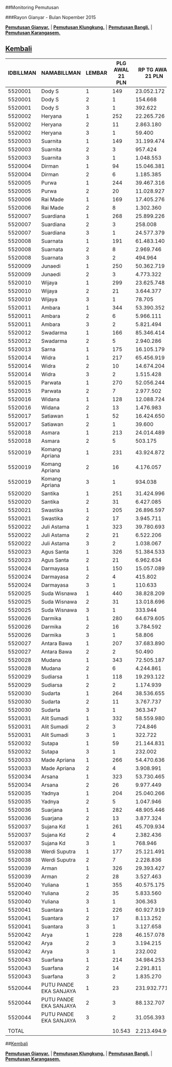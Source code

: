 ##Monitoring Pemutusan 

###Rayon Gianyar - Bulan Nopember 2015

**[Pemutusan Gianyar.](https://github.com/areabatur/3mm.3atur/blob/master/gianyar112015.markdown )** | 
**[Pemutusan Klungkung.](https://github.com/areabatur/3mm.3atur/blob/master/gianyar112015.markdown )** | 
**[Pemutusan Bangli.](https://github.com/areabatur/3mm.3atur/blob/master/gianyar112015.markdown )** | 
**[Pemutusan Karangasem.](https://github.com/areabatur/3mm.3atur/blob/master/gianyar112015.markdown )**

## [Kembali](http://areabatur.github.io/3mm.3atur/)


| IDBILLMAN |      NAMABILLMAN       | LEMBAR |  PLG AWAL 21 PLN  |  RP TG AWAL 21 PLN  |  RP BK AWAL 21 PLN  |  TARGET AKHIR PLN  |  % PENCAPAIAN  |  SISA RP TG 24 06:20  |  SISA RP BK 24 06:20  |  SISA PLG 24 06:20  |  BELUM  |  DATANGI  |  SEGEL  |
|-----------|------------------------|--------|-------------------|---------------------|---------------------|--------------------|----------------|-----------------------|-----------------------|---------------------|---------|-----------|---------|
| 5520001   | Dody S                 |      1 |  149              |  23.052.172         |  950.000            |  4.845.296,15      | -52,55%        |  14.066.040           |  626.000              |  98                 |  98     |           |         |
| 5520001   | Dody S                 |      2 |  1                |  154.668            |  15.000             |  32.509,40         | -26,61%        |  154.668              |  15.000               |  1                  |  -      |        1  |         |
| 5520001   | Dody S                 |      3 |  1                |  392.622            |  60.000             |  82.524,54         | -26,61%        |  392.622              |  60.000               |  1                  |  1      |           |         |
| 5520002   | Heryana                |      1 |  252              |  22.265.726         |  851.000            |  4.679.994,42      | -36,92%        |  17.357.615           |  663.000              |  195                |  195    |           |         |
| 5520002   | Heryana                |      2 |  11               |  2.863.180          |  111.000            |  601.806,85        | -29,29%        |  2.656.647            |  84.000               |  8                  |  8      |           |         |
| 5520002   | Heryana                |      3 |  1                |  59.400             |  18.000             |  12.485,18         | -26,61%        |  59.400               |  18.000               |  1                  |  1      |           |         |
| 5520003   | Suarnita               |      1 |  149              |  31.199.474         |  725.000            |  6.557.763,46      | -51,94%        |  19.183.905           |  437.000              |  100                |  100    |           |         |
| 5520003   | Suarnita               |      2 |  3                |  957.424            |  33.000             |  201.239,29        | -26,61%        |  957.424              |  33.000               |  3                  |  3      |           |         |
| 5520003   | Suarnita               |      3 |  1                |  1.048.553          |  60.000             |  220.393,54        | -26,61%        |  1.048.553            |  60.000               |  1                  |  1      |           |         |
| 5520004   | Dirman                 |      1 |  94               |  15.046.381         |  560.000            |  3.162.572,79      | -75,22%        |  7.366.773            |  234.000              |  50                 |  50     |           |         |
| 5520004   | Dirman                 |      2 |  6                |  1.185.385          |  66.000             |  249.154,02        | 211,96%        |  131.605              |  18.000               |  2                  |  2      |           |         |
| 5520005   | Purwa                  |      1 |  244              |  39.467.316         |  1.356.297          |  8.295.566,86      | -39,39%        |  29.358.191           |  985.114              |  167                |  148    |       18  |      1  |
| 5520005   | Purwa                  |      2 |  20               |  11.028.927         |  523.529            |  2.318.151,08      | -27,13%        |  10.862.361           |  508.529              |  19                 |  19     |           |         |
| 5520006   | Rai Made               |      1 |  169              |  17.405.276         |  866.000            |  3.658.384,85      | -60,35%        |  9.719.899            |  555.000              |  119                |  115    |        4  |         |
| 5520006   | Rai Made               |      2 |  8                |  1.302.360          |  84.000             |  273.740,79        | -27,49%        |  1.269.624            |  75.000               |  7                  |  2      |        5  |         |
| 5520007   | Suardiana              |      1 |  268              |  25.899.226         |  1.107.000          |  5.443.713,50      | -45,12%        |  17.508.420           |  742.000              |  181                |  172    |        9  |         |
| 5520007   | Suardiana              |      2 |  3                |  258.008            |  33.000             |  54.230,26         | -26,61%        |  258.008              |  33.000               |  3                  |  -      |        3  |         |
| 5520007   | Suardiana              |      3 |  1                |  24.577.379         |  1.185.965          |  5.165.876,77      | -26,61%        |  24.577.379           |  1.185.965            |  1                  |  1      |           |         |
| 5520008   | Suarnata               |      1 |  191              |  61.483.140         |  1.998.532          |  12.923.034,81     | -60,41%        |  34.314.529           |  1.221.000            |  138                |  132    |        6  |         |
| 5520008   | Suarnata               |      2 |  8                |  2.969.746          |  123.000            |  624.205,77        | -26,61%        |  2.969.746            |  123.000              |  8                  |  4      |        4  |         |
| 5520008   | Suarnata               |      3 |  2                |  494.964            |  48.000             |  104.035,63        | -26,61%        |  494.964              |  48.000               |  2                  |  2      |           |         |
| 5520009   | Junaedi                |      1 |  250              |  50.362.719         |  1.820.617          |  10.585.652,77     | -48,26%        |  32.518.258           |  1.166.617            |  165                |  165    |           |         |
| 5520009   | Junaedi                |      2 |  3                |  4.773.322          |  264.000            |  1.003.296,29      | -28,61%        |  4.509.542            |  234.000              |  2                  |  1      |        1  |         |
| 5520010   | Wijaya                 |      1 |  299              |  23.625.748         |  1.138.000          |  4.965.855,09      | -38,46%        |  17.878.488           |  883.000              |  235                |  235    |           |         |
| 5520010   | Wijaya                 |      2 |  21               |  3.644.377          |  222.000            |  766.005,30        | -29,14%        |  3.395.034            |  186.000              |  17                 |  17     |           |         |
| 5520010   | Wijaya                 |      3 |  1                |  78.705             |  18.000             |  16.542,87         | -26,61%        |  78.705               |  18.000               |  1                  |  1      |           |         |
| 5520011   | Ambara                 |      1 |  344              |  53.390.352         |  1.889.310          |  11.222.025,71     | -37,63%        |  41.046.445           |  1.544.310            |  244                |  242    |        2  |         |
| 5520011   | Ambara                 |      2 |  6                |  5.966.111          |  351.000            |  1.254.006,55      | -26,61%        |  5.966.111            |  351.000              |  6                  |  1      |        5  |         |
| 5520011   | Ambara                 |      3 |  2                |  5.821.494          |  476.454            |  1.223.609,75      | -26,61%        |  5.821.494            |  476.454              |  2                  |  1      |        1  |         |
| 5520012   | Swadarma               |      1 |  166              |  85.346.414         |  3.561.066          |  17.938.815,09     | -59,44%        |  48.116.688           |  2.132.833            |  103                |  99     |        4  |         |
| 5520012   | Swadarma               |      2 |  5                |  2.940.286          |  354.000            |  618.013,63        | -26,61%        |  2.940.286            |  354.000              |  5                  |  -      |        4  |      1  |
| 5520013   | Sarna                  |      1 |  175              |  16.105.179         |  713.000            |  3.385.119,71      | -130,34%       |  5.982.178            |  350.000              |  68                 |  68     |           |         |
| 5520014   | Widra                  |      1 |  217              |  65.456.919         |  1.860.571          |  13.758.276,55     | -40,87%        |  47.423.570           |  1.352.558            |  150                |  150    |           |         |
| 5520014   | Widra                  |      2 |  10               |  14.674.204         |  501.383            |  3.084.345,55      | -28,57%        |  13.881.501           |  486.383              |  9                  |  9      |           |         |
| 5520014   | Widra                  |      3 |  2                |  1.515.428          |  318.000            |  318.525,19        | -26,61%        |  1.515.428            |  318.000              |  2                  |  2      |           |         |
| 5520015   | Parwata                |      1 |  270              |  52.056.244         |  1.945.000          |  10.941.611,86     | -33,73%        |  43.377.464           |  1.519.000            |  217                |  217    |           |         |
| 5520015   | Parwata                |      2 |  7                |  2.977.502          |  96.000             |  625.835,99        | -26,61%        |  2.977.502            |  96.000               |  7                  |  7      |           |         |
| 5520016   | Widana                 |      1 |  128              |  12.088.724         |  516.000            |  2.540.907,98      | -30,75%        |  10.805.291           |  452.000              |  108                |  105    |        3  |         |
| 5520016   | Widana                 |      2 |  13               |  1.476.983          |  129.000            |  310.444,50        | -26,61%        |  1.476.983            |  129.000              |  13                 |  11     |        2  |         |
| 5520017   | Satiawan               |      1 |  52               |  16.424.650         |  686.182            |  3.452.268,76      | -92,27%        |  7.193.747            |  253.109              |  23                 |  23     |           |         |
| 5520017   | Satiawan               |      2 |  1                |  39.600             |  9.000              |  8.323,46          | -26,61%        |  39.600               |  9.000                |  1                  |  -      |           |      1  |
| 5520018   | Asmara                 |      1 |  213              |  24.014.489         |  953.000            |  5.047.563,89      | -53,81%        |  14.427.916           |  586.000              |  130                |  130    |           |         |
| 5520018   | Asmara                 |      2 |  5                |  503.175            |  45.000             |  105.761,48        | -32,94%        |  426.879              |  36.000               |  4                  |  4      |           |         |
| 5520019   | Komang Apriana         |      1 |  231              |  43.924.872         |  1.245.000          |  9.232.492,84      | -38,66%        |  33.115.789           |  929.000              |  175                |  175    |           |         |
| 5520019   | Komang Apriana         |      2 |  16               |  4.176.057          |  183.000            |  877.758,20        | -41,14%        |  3.011.331            |  144.000              |  14                 |  14     |           |         |
| 5520019   | Komang Apriana         |      3 |  1                |  934.038            |  30.000             |  196.323,83        | 100,00%        |                       |                       |                     |         |           |         |
| 5520020   | Santika                |      1 |  251              |  31.424.996         |  978.000            |  6.605.165,54      | -36,89%        |  24.509.517           |  716.000              |  175                |  175    |           |         |
| 5520020   | Santika                |      2 |  31               |  6.427.085          |  351.000            |  1.350.897,88      | -26,61%        |  6.427.085            |  351.000              |  31                 |  29     |        2  |         |
| 5520021   | Swastika               |      1 |  205              |  26.896.597         |  893.000            |  5.653.349,19      | -36,91%        |  20.968.226           |  596.000              |  161                |  161    |           |         |
| 5520021   | Swastika               |      2 |  17               |  3.945.711          |  315.000            |  829.342,17        | -30,56%        |  3.542.856            |  288.000              |  14                 |  14     |           |         |
| 5520022   | Juli Astama            |      1 |  323              |  39.780.693         |  1.713.260          |  8.361.435,03      | -33,09%        |  33.628.901           |  1.424.260            |  263                |  263    |           |         |
| 5520022   | Juli Astama            |      2 |  21               |  6.522.206          |  441.000            |  1.370.891,19      | -26,61%        |  6.522.206            |  441.000              |  21                 |  21     |           |         |
| 5520022   | Juli Astama            |      3 |  2                |  1.038.067          |  60.000             |  218.189,51        | -182,73%       |  337.595              |  30.000               |  1                  |  1      |           |         |
| 5520023   | Agus Santa             |      1 |  326              |  51.384.533         |  1.565.186          |  10.800.426,08     | -47,87%        |  33.362.357           |  983.000              |  239                |  231    |        8  |         |
| 5520023   | Agus Santa             |      2 |  21               |  6.962.634          |  423.000            |  1.463.463,99      | -53,55%        |  4.196.482            |  246.000              |  17                 |  3      |        5  |      9  |
| 5520024   | Darmayasa              |      1 |  150              |  15.057.089         |  679.000            |  3.164.823,48      | -39,74%        |  11.128.771           |  515.000              |  101                |  101    |           |         |
| 5520024   | Darmayasa              |      2 |  4                |  415.802            |  36.000             |  87.396,70         | -26,61%        |  415.802              |  36.000               |  4                  |  4      |           |         |
| 5520024   | Darmayasa              |      3 |  1                |  110.633            |  18.000             |  23.253,76         | 100,00%        |                       |                       |                     |         |           |         |
| 5520025   | Suda Wisnawa           |      1 |  440              |  38.828.209         |  1.724.000          |  8.161.234,07      | -33,21%        |  32.738.828           |  1.506.000            |  380                |  380    |           |         |
| 5520025   | Suda Wisnawa           |      2 |  31               |  13.018.696         |  1.062.000          |  2.736.377,19      | -30,26%        |  11.779.807           |  1.032.000            |  29                 |  29     |           |         |
| 5520025   | Suda Wisnawa           |      3 |  1                |  333.944            |  18.000             |  70.191,11         | -26,61%        |  333.944              |  18.000               |  1                  |  1      |           |         |
| 5520026   | Darmika                |      1 |  280              |  64.679.605         |  2.206.779          |  13.594.894,26     | -53,78%        |  38.871.345           |  1.510.138            |  199                |  199    |           |         |
| 5520026   | Darmika                |      2 |  16               |  3.784.592          |  174.000            |  795.476,84        | -41,28%        |  2.722.541            |  141.000              |  13                 |  13     |           |         |
| 5520026   | Darmika                |      3 |  1                |  58.806             |  18.000             |  12.360,33         | -26,61%        |  58.806               |  18.000               |  1                  |  1      |           |         |
| 5520027   | Antara Bawa            |      1 |  207              |  37.683.890         |  1.192.000          |  7.920.711,64      | -50,21%        |  23.697.166           |  699.000              |  131                |  131    |           |         |
| 5520027   | Antara Bawa            |      2 |  2                |  50.490             |  18.000             |  10.612,41         | -3822,99%      |  10.890               |  9.000                |  1                  |  -      |        1  |         |
| 5520028   | Mudana                 |      1 |  343              |  72.505.187         |  2.465.000          |  15.239.739,80     | -45,50%        |  48.730.970           |  1.628.000            |  239                |  239    |           |         |
| 5520028   | Mudana                 |      2 |  6                |  4.244.861          |  669.000            |  892.219,99        | -26,61%        |  4.244.861            |  669.000              |  6                  |  5      |        1  |         |
| 5520029   | Sudiarsa               |      1 |  118              |  19.293.122         |  664.000            |  4.055.187,93      | -46,54%        |  12.768.445           |  500.000              |  78                 |  78     |           |         |
| 5520029   | Sudiarsa               |      2 |  2                |  1.174.939          |  30.000             |  246.958,40        | -26,61%        |  1.174.939            |  30.000               |  2                  |  -      |        2  |         |
| 5520030   | Sudarta                |      1 |  264              |  38.536.655         |  1.098.000          |  8.099.952,84      | -43,17%        |  26.862.598           |  786.000              |  180                |  180    |           |         |
| 5520030   | Sudarta                |      2 |  11               |  3.767.737          |  135.000            |  791.934,12        | -35,75%        |  3.007.433            |  111.000              |  9                  |  9      |           |         |
| 5520030   | Sudarta                |      3 |  1                |  363.347            |  18.000             |  76.371,28         | -26,61%        |  363.347              |  18.000               |  1                  |  1      |           |         |
| 5520031   | Alit Sumadi            |      1 |  332              |  58.559.980         |  1.883.969          |  12.308.620,87     | -43,57%        |  40.559.701           |  1.338.000            |  258                |  258    |           |         |
| 5520031   | Alit Sumadi            |      2 |  3                |  724.846            |  168.000            |  152.354,13        | -55,69%        |  425.920              |  150.000              |  1                  |  -      |        1  |         |
| 5520031   | Alit Sumadi            |      3 |  1                |  322.722            |  30.000             |  67.832,38         | -26,61%        |  322.722              |  30.000               |  1                  |  -      |        1  |         |
| 5520032   | Sutapa                 |      1 |  59               |  21.144.831         |  818.986            |  4.444.395,44      | -42,59%        |  14.880.483           |  551.986              |  35                 |  34     |        1  |         |
| 5520032   | Sutapa                 |      3 |  1                |  232.002            |  30.000             |  48.764,10         | -26,61%        |  232.002              |  30.000               |  1                  |  1      |           |         |
| 5520033   | Made Apriana           |      1 |  266              |  54.470.636         |  2.117.761          |  11.449.088,73     | -33,25%        |  45.886.137           |  1.681.761            |  218                |  218    |           |         |
| 5520033   | Made Apriana           |      2 |  4                |  3.908.991          |  252.000            |  821.624,05        | -26,61%        |  3.908.991            |  252.000              |  4                  |  2      |        2  |         |
| 5520034   | Arsana                 |      1 |  323              |  53.730.465         |  1.916.000          |  11.293.513,47     | -42,22%        |  38.043.236           |  1.334.000            |  236                |  236    |           |         |
| 5520034   | Arsana                 |      2 |  26               |  9.977.449          |  534.000            |  2.097.142,74      | -27,01%        |  9.860.859            |  525.000              |  25                 |  25     |           |         |
| 5520035   | Yadnya                 |      1 |  204              |  25.040.266         |  731.000            |  5.263.170,18      | -36,94%        |  19.512.893           |  580.000              |  166                |  166    |           |         |
| 5520035   | Yadnya                 |      2 |  5                |  1.047.946          |  45.000             |  220.265,96        | -75,01%        |  513.933              |  27.000               |  3                  |  3      |           |         |
| 5520036   | Suarjana               |      1 |  282              |  48.905.446         |  1.330.000          |  10.279.351,08     | -38,58%        |  36.923.852           |  1.027.000            |  206                |  206    |           |         |
| 5520036   | Suarjana               |      2 |  13               |  3.877.324          |  186.000            |  814.968,02        | -34,49%        |  3.178.087            |  162.000              |  11                 |  8      |        3  |         |
| 5520037   | Sujana Kd              |      1 |  261              |  45.709.934         |  1.562.000          |  9.607.691,94      | -59,34%        |  25.798.406           |  962.000              |  135                |  122    |       13  |         |
| 5520037   | Sujana Kd              |      2 |  4                |  2.382.436          |  258.000            |  500.760,10        | -26,61%        |  2.382.436            |  258.000              |  4                  |  1      |        3  |         |
| 5520037   | Sujana Kd              |      3 |  1                |  768.946            |  30.000             |  161.623,43        | -26,61%        |  768.946              |  30.000               |  1                  |  1      |           |         |
| 5520038   | Werdi Suputra          |      1 |  177              |  25.121.491         |  855.000            |  5.280.242,73      | -45,59%        |  16.861.671           |  658.000              |  137                |  134    |        3  |         |
| 5520038   | Werdi Suputra          |      2 |  7                |  2.228.836          |  216.000            |  468.475,18        | -28,43%        |  2.116.058            |  207.000              |  6                  |  -      |        6  |         |
| 5520039   | Arman                  |      1 |  326              |  29.393.427         |  1.080.000          |  6.178.153,56      | -38,28%        |  22.319.588           |  844.000              |  258                |  258    |           |         |
| 5520039   | Arman                  |      2 |  28               |  3.527.463          |  270.000            |  741.431,34        | -30,81%        |  3.148.140            |  225.000              |  23                 |  23     |           |         |
| 5520040   | Yuliana                |      1 |  355              |  40.575.175         |  1.544.000          |  8.528.425,83      | -38,78%        |  30.522.665           |  1.042.000            |  261                |  261    |           |         |
| 5520040   | Yuliana                |      2 |  35               |  5.833.560          |  492.000            |  1.226.145,88      | -34,85%        |  4.744.332            |  441.000              |  30                 |  28     |        2  |         |
| 5520040   | Yuliana                |      3 |  1                |  306.363            |  30.000             |  64.393,91         | -26,61%        |  306.363              |  30.000               |  1                  |  1      |           |         |
| 5520041   | Suantara               |      1 |  226              |  60.927.919         |  1.597.000          |  12.806.333,87     | -33,91%        |  50.569.013           |  1.313.000            |  177                |  177    |           |         |
| 5520041   | Suantara               |      2 |  17               |  8.113.252          |  501.000            |  1.705.310,40      | -28,55%        |  7.677.502            |  486.000              |  16                 |  16     |           |         |
| 5520041   | Suantara               |      3 |  1                |  3.127.658          |  60.000             |  657.397,02        | -26,61%        |  3.127.658            |  60.000               |  1                  |  1      |           |         |
| 5520042   | Arya                   |      1 |  228              |  46.157.078         |  1.822.422          |  9.701.676,36      | -89,41%        |  20.552.549           |  800.000              |  132                |  129    |        3  |         |
| 5520042   | Arya                   |      2 |  3                |  3.194.215          |  54.000             |  671.386,52        | -36,71%        |  2.500.085            |  30.000               |  1                  |  -      |        1  |         |
| 5520042   | Arya                   |      3 |  1                |  232.002            |  30.000             |  48.764,10         | -26,61%        |  232.002              |  30.000               |  1                  |  1      |           |         |
| 5520043   | Suarfana               |      1 |  214              |  34.984.253         |  1.419.272          |  7.353.279,61      | -35,65%        |  27.982.171           |  1.176.272            |  170                |  166    |        4  |         |
| 5520043   | Suarfana               |      2 |  14               |  2.291.811          |  144.000            |  481.711,79        | -49,75%        |  1.450.006            |  114.000              |  12                 |  11     |        1  |         |
| 5520043   | Suarfana               |      3 |  2                |  1.835.270          |  48.000             |  385.752,23        | -26,61%        |  1.835.270            |  48.000               |  2                  |  2      |           |         |
| 5520044   | PUTU PANDE EKA SANJAYA |      1 |  23               |  231.932.771        |  6.446.082          |  48.749.547,83     | -41,16%        |  167.180.068          |  4.680.753            |  19                 |  19     |           |         |
| 5520044   | PUTU PANDE EKA SANJAYA |      2 |  3                |  88.132.707         |  3.647.238          |  18.524.461,19     | -30,47%        |  79.320.193           |  3.286.568            |  2                  |  2      |           |         |
| 5520044   | PUTU PANDE EKA SANJAYA |      3 |  2                |  31.056.393         |  1.648.886          |  6.527.689,51      | -26,61%        |  31.056.393           |  1.648.886            |  2                  |  2      |           |         |
|           |                        |        |                   |                     |                     |                    |                |                       |                       |                     |         |           |         |
| TOTAL     |                        |        |  10.543           |  2.213.494.909      |  82.860.747         |  465.250.665,00    | -40,58%        |  1.611.740.652        |  62.091.496           |  7.659              |  7.512  |      135  |     12  |


##[Kembali](http://areabatur.github.io/3mm.3atur/)

**[Pemutusan Gianyar.](https://github.com/areabatur/3mm.3atur/blob/master/gianyar112015.markdown )** | 
**[Pemutusan Klungkung.](https://github.com/areabatur/3mm.3atur/blob/master/gianyar112015.markdown )** | 
**[Pemutusan Bangli.](https://github.com/areabatur/3mm.3atur/blob/master/gianyar112015.markdown )** | 
**[Pemutusan Karangasem.](https://github.com/areabatur/3mm.3atur/blob/master/gianyar112015.markdown )**

